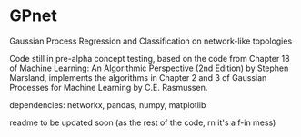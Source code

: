 # GPnet
Gaussian Process Regression and Classification on network-like topologies


Code still in pre-alpha concept testing, based on the code from Chapter 18 of Machine Learning: An Algorithmic Perspective (2nd Edition) by Stephen Marsland, implements the algorithms in Chapter 2 and 3 of Gaussian Processes for Machine Learning by C.E. Rasmussen.

dependencies: networkx, pandas, numpy, matplotlib


readme to be updated soon (as the rest of the code, rn it's a f-in mess)
